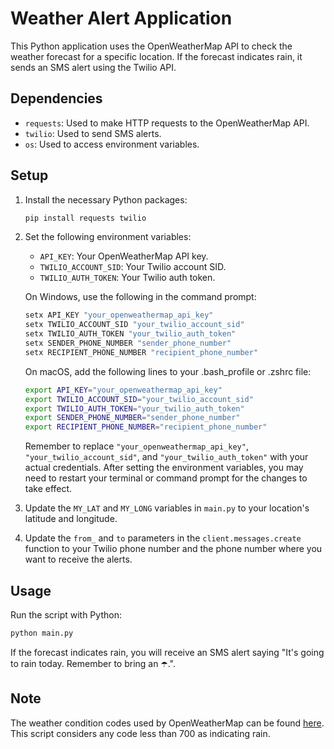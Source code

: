 # Weather Alert Application

This Python application uses the OpenWeatherMap API to check the weather forecast for a specific location. If the forecast indicates rain, it sends an SMS alert using the Twilio API.

## Dependencies

- `requests`: Used to make HTTP requests to the OpenWeatherMap API.
- `twilio`: Used to send SMS alerts.
- `os`: Used to access environment variables.

## Setup

1. Install the necessary Python packages:

    ```bash
    pip install requests twilio
    ```

2. Set the following environment variables:

    - `API_KEY`: Your OpenWeatherMap API key.
    - `TWILIO_ACCOUNT_SID`: Your Twilio account SID.
    - `TWILIO_AUTH_TOKEN`: Your Twilio auth token.

    On Windows, use the following in the command prompt:

    ```cmd
    setx API_KEY "your_openweathermap_api_key"
    setx TWILIO_ACCOUNT_SID "your_twilio_account_sid"
    setx TWILIO_AUTH_TOKEN "your_twilio_auth_token"
    setx SENDER_PHONE_NUMBER "sender_phone_number"
    setx RECIPIENT_PHONE_NUMBER "recipient_phone_number"
    ```

    On macOS, add the following lines to your .bash_profile or .zshrc file:

    ```bash
    export API_KEY="your_openweathermap_api_key"
    export TWILIO_ACCOUNT_SID="your_twilio_account_sid"
    export TWILIO_AUTH_TOKEN="your_twilio_auth_token"
    export SENDER_PHONE_NUMBER="sender_phone_number"
    export RECIPIENT_PHONE_NUMBER="recipient_phone_number"
    ```

    Remember to replace `"your_openweathermap_api_key"`, `"your_twilio_account_sid"`, and `"your_twilio_auth_token"` with your actual credentials. After setting the environment variables, you may need to restart your terminal or command prompt for the changes to take effect.

3. Update the `MY_LAT` and `MY_LONG` variables in `main.py` to your location's latitude and longitude.

4. Update the `from_` and `to` parameters in the `client.messages.create` function to your Twilio phone number and the phone number where you want to receive the alerts.

## Usage

Run the script with Python:

```bash
python main.py
```

If the forecast indicates rain, you will receive an SMS alert saying "It's going to rain today. Remember to bring an ☂️.".

## Note

The weather condition codes used by OpenWeatherMap can be found [here](https://openweathermap.org/weather-conditions). This script considers any code less than 700 as indicating rain.